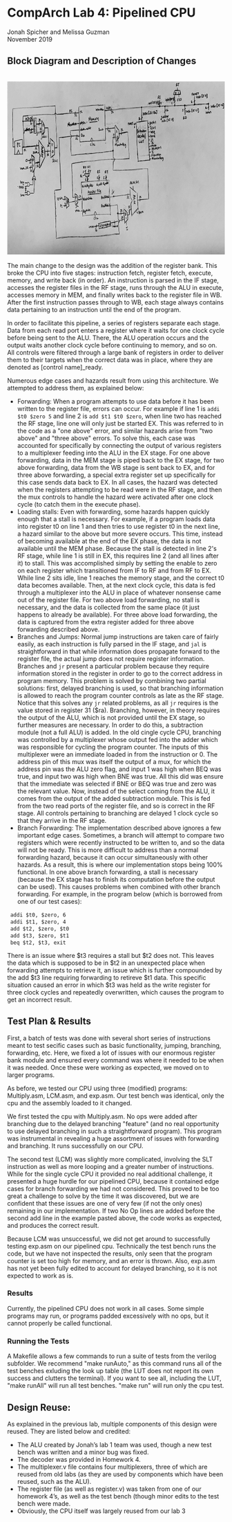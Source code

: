 # CompArch Lab 4: Pipelined CPU

Jonah Spicher and Melissa Guzman <br>
November 2019<br>

## Block Diagram and Description of Changes
<br>
<img src="CPU.jpg" width="100%" height="400">

The main change to the design was the addition of the register bank. This broke the CPU into five stages: instruction fetch, register fetch, execute, memory, and write back (in order). An instruction is parsed in the IF stage, accesses the register files in the RF stage, runs through the ALU in execute, accesses memory in MEM, and finally writes back to the register file in WB. After the first instruction passes through to WB, each stage always contains data pertaining to an instruction until the end of the program. 

In order to facilitate this pipeline, a series of registers separate each stage. Data from each read port enters a register where it waits for one clock cycle before being sent to the ALU. There, the ALU operation occurs and the output waits another clock cycle before continuing to memory, and so on. All controls were filtered through a large bank of registers in order to deliver them to their targets when the correct data was in place, where they are denoted as [control name]\_ready. 

Numerous edge cases and hazards result from using this architecture. We attempted to address them, as explained below:

 - Forwarding: When a program attempts to use data before it has been written to the register file, errors can occur. For example if line 1 is `addi $t0 $zero 5` and line 2 is `add $t1 $t0 $zero`, when line two has reached the RF stage, line one will only just be started EX. This was referred to in the code as a "one above" error, and similar hazards arise from "two above" and "three above" errors. To solve this, each case was accounted for specifically by connecting the output of various registers to a multiplexer feeding into the ALU in the EX stage. For one above forwarding, data in the MEM stage is piped back to the EX stage, for two above forwarding, data from the WB stage is sent back to EX, and for three above forwarding, a special extra register set up specifically for this case sends data back to EX. In all cases, the hazard was detected when the registers attempting to be read were in the RF stage, and then the mux controls to handle the hazard were activated after one clock cycle (to catch them in the execute phase).  
 - Loading stalls: Even with forwarding, some hazards happen quickly enough that a stall is necessary. For example, if a program loads data into register t0 on line 1 and then tries to use register t0 in the next line, a hazard similar to the above but more severe occurs. This time, instead of becoming available at the end of the EX phase, the data is not available until the MEM phase. Because the stall is detected in line 2's RF stage, while line 1 is still in EX, this requires line 2 (and all lines after it) to stall. This was accomplished simply by setting the enable to zero on each register which transitioned from IF to RF and from RF to EX. While line 2 sits idle, line 1 reaches the memory stage, and the correct t0 data becomes available. Then, at the next clock cycle, this data is fed through a multiplexer into the ALU in place of whatever nonsense came out of the register file. For two above load forwarding, no stall is necessary, and the data is collected from the same place (it just happens to already be available). For three above load forwarding, the data is captured from the extra register added for three above forwarding described above.
 - Branches and Jumps: Normal jump instructions are taken care of fairly easily, as each instruction is fully parsed in the IF stage, and `jal` is straightforward in that while information does propagate forward to the register file, the actual jump does not require register information. Branches and `jr` present a particular problem because they require information stored in the register in order to go to the correct address in program memory. This problem is solved by combining two partial solutions: first, delayed branching is used, so that branching information is allowed to reach the program counter controls as late as the RF stage. Notice that this solves any `jr` related problems, as all `jr` requires is the value stored in register 31 ($ra). Branching, however, in theory requires the output of the ALU, which is not provided until the EX stage, so further measures are necessary. In order to do this, a subtraction module (not a full ALU) is added. In the old cingle cycle CPU, branching was controlled by a multiplexer whose output fed into the adder which was responsible for cycling the program counter. The inputs of this multiplexer were an immediate loaded in from the instruction or 0. The address pin of this mux was itself the output of a mux, for which the address pin was the ALU zero flag, and input 1 was high when BEQ was true, and input two was high when BNE was true. All this did was ensure that the immediate was selected if BNE or BEQ was true and zero was the relevant value. Now, instead of the select coming from the ALU, it comes from the output of the added subtraction module. This is fed from the two read ports of the register file, and so is correct in the RF stage. All controls pertaining to branching are delayed 1 clock cycle so that they arrive in the RF stage.
 - Branch Forwarding: The implementation described above ignores a few important edge cases. Sometimes, a branch will attempt to compare two registers which were recently instructed to be written to, and so the data will not be ready. This is more difficult to address than a normal forwarding hazard, because it can occur simultaneously with other hazards. As a result, this is where our implementation stops being 100% functional. In one above branch forwarding, a stall is necessary (because the EX stage has to finish its computation before the output can be used). This causes problems when combined with other branch forwarding. For example, in the program below (which is borrowed from one of our test cases):
 ```
  addi $t0, $zero, 6 
  addi $t1, $zero, 4 
  add $t2, $zero, $t0 
  add $t3, $zero, $t1 
  beq $t2, $t3, exit
 ```
  There is an issue where $t3 requires a stall but $t2 does not. This leaves the data which is supposed to be in    $t2 in an unexpected place when forwarding attempts to retrieve it, an issue which is further compounded by the add $t3 line requiring forwarding to retireve $t1 data. This specific situation caused an error in which $t3 was held as the write register for three clock cycles and repeatedly overwritten, which causes the program to get an incorrect result. 

## Test Plan & Results

First, a batch of tests was done with several short series of instructions meant to test secific cases such as basic functionality, jumping, branching, forwarding, etc. Here, we fixed a lot of issues with our enormous register bank module and ensured every command was where it needed to be when it was needed. Once these were working as expected, we moved on to larger programs.

As before, we tested our CPU using three (modified) programs: Multiply.asm, LCM.asm, and exp.asm. Our test bench was identical, only the cpu and the assembly loaded to it changed. 

We first tested the cpu with Multiply.asm. No ops were added after branching due to the delayed branching "feature" (and no real opportunity to use delayed branching in such a straightforward program). This program was instrumental in revealing a huge assortment of issues with forwarding and branching. It runs successfully on our CPU.

The second test (LCM)  was slightly more complicated, involving the SLT instruction as well as more looping and a greater number of instructions. While for the single cycle CPU it provided no real additional challenge, it presented a huge hurdle for our pipelined CPU, because it contained edge cases for branch forwarding we had not considered. This proved to be too great a challenge to solve by the time it was discovered, but we are confident that these issues are one of very few (if not the only ones) remaining in our implementation. If two No Op lines are added before the second add line in the example pasted above, the code works as expected, and produces the correct result.

Because LCM was unsuccessful, we did not get around to successfully testing exp.asm on our pipelined cpu. Technically the test bench runs the code, but we have not inspected the results, only seen that the program counter is set too high for memory, and an error is thrown. Also, exp.asm has not yet been fully edited to account for delayed branching, so it is not expected to work as is. 

### Results
Currently, the pipelined CPU does not work in all cases. Some simple programs may run, or programs padded excessively with no ops, but it cannot properly be called functional. 

### Running the Tests
A Makefile allows a few commands to run a suite of tests from the verilog subfolder. We recommend "make runAuto," as this command runs all of the test benches exluding the look up table (the LUT does not report its own success and clutters the terminal). If you want to see all, including the LUT, "make runAll" will run all test benches. "make run" will run only the cpu test. 

## Design Reuse:
As explained in the previous lab, multiple components of this design were reused. They are listed below and credited:
- The ALU created by Jonah’s lab 1 team was used, though a new test bench was written and a minor bug was fixed. 
- The decoder was provided in Homework 4. 
- The multiplexer.v file contains four multiplexers, three of which are reused from old labs (as they are used by components which have been reused, such as the ALU).
- The register file (as well as register.v) was taken from one of our homework 4’s, as well as the test bench (though minor edits to the test bench were made.
- Obviously, the CPU itself was largely reused from our lab 3

